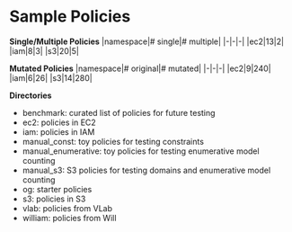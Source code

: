 # Sample Policies

**Single/Multiple Policies**
|namespace|# single|# multiple|
|-|-|-|
|ec2|13|2|
|iam|8|3|
|s3|20|5|

**Mutated Policies**
|namespace|# original|# mutated|
|-|-|-|
|ec2|9|240|
|iam|6|26|
|s3|14|280|

**Directories**
- benchmark: curated list of policies for future testing
- ec2: policies in EC2
- iam: policies in IAM
- manual_const: toy policies for testing constraints
- manual_enumerative: toy policies for testing enumerative model counting
- manual_s3: S3 policies for testing domains and enumerative model counting
- og: starter policies
- s3: policies in S3
- vlab: policies from VLab
- william: policies from Will